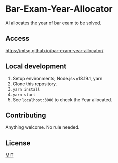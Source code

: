# Bar-Exam-Year-Allocator

AI allocates the year of bar exam to be solved.

## Access

https://mtsg.github.io/bar-exam-year-allocator/


## Local development
1. Setup environments; Node.js<=18.19.1, yarn
1. Clone this repository.
1. ```yarn install```
1. ```yarn start```
1. See `localhost:3000` to check the Year allocated.

## Contributing

Anything welcome. No rule needed.

## License

[MIT](/LICENSE)